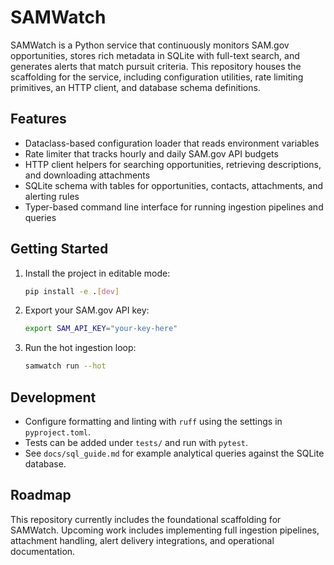 # SAMWatch

SAMWatch is a Python service that continuously monitors SAM.gov opportunities, stores rich
metadata in SQLite with full-text search, and generates alerts that match pursuit criteria.
This repository houses the scaffolding for the service, including configuration utilities,
rate limiting primitives, an HTTP client, and database schema definitions.

## Features

- Dataclass-based configuration loader that reads environment variables
- Rate limiter that tracks hourly and daily SAM.gov API budgets
- HTTP client helpers for searching opportunities, retrieving descriptions, and downloading
  attachments
- SQLite schema with tables for opportunities, contacts, attachments, and alerting rules
- Typer-based command line interface for running ingestion pipelines and queries

## Getting Started

1. Install the project in editable mode:

   ```bash
   pip install -e .[dev]
   ```

2. Export your SAM.gov API key:

   ```bash
   export SAM_API_KEY="your-key-here"
   ```

3. Run the hot ingestion loop:

   ```bash
   samwatch run --hot
   ```

## Development

- Configure formatting and linting with `ruff` using the settings in `pyproject.toml`.
- Tests can be added under `tests/` and run with `pytest`.
- See `docs/sql_guide.md` for example analytical queries against the SQLite database.

## Roadmap

This repository currently includes the foundational scaffolding for SAMWatch. Upcoming work
includes implementing full ingestion pipelines, attachment handling, alert delivery
integrations, and operational documentation.
